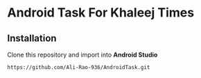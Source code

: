 # Android Task For Khaleej Times

## Installation
Clone this repository and import into **Android Studio**
```bash
https://github.com/Ali-Rao-936/AndroidTask.git
```
